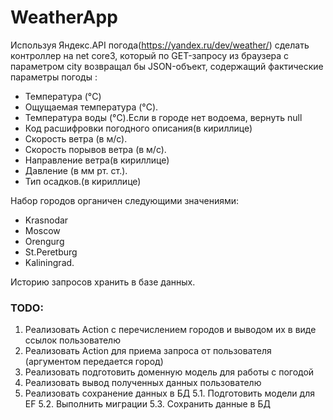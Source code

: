 # WeatherApp
Используя Яндекс.API погода(https://yandex.ru/dev/weather/) сделать контроллер на net core3, который по GET-запросу из браузера с параметром city возвращал бы JSON-объект, содержащий фактические параметры погоды :
- Температура (°C)
- Ощущаемая температура (°C).
- Температура воды (°C).Если в городе нет водоема, вернуть null
- Код расшифровки погодного описания(в кириллице)
- Скорость ветра (в м/с).
- Скорость порывов ветра (в м/с).
- Направление ветра(в кириллице)
- Давление (в мм рт. ст.).
- Тип осадков.(в кириллице)

Набор городов органичен следующими значениями:
- Krasnodar
- Moscow
- Orengurg
- St.Peretburg
- Kaliningrad.

Историю запросов хранить в базе данных.


### TODO:
1.  Реализовать Action с перечислением городов и выводом их в виде ссылок пользователю 
2.  Реализовать Action для приема запроса от пользователя (аргументом передается город)
3.  Реализовать подготовить доменную модель для работы с погодой
4.  Реализовать вывод полученных данных пользователю
5.  Реализовать сохранение данных в БД
  5.1.  Подготовить модели для EF
  5.2.  Выполнить миграции
  5.3.  Сохранить данные в БД
